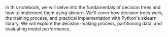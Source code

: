 In this notebook, we will delve into the fundamentals of decision trees and how to implement them using sklearn.
 We'll cover how decision trees work, the training process, and practical implementation with Python's sklearn library. 
 We will explore the decision-making process, partitioning data, and evaluating model performance.